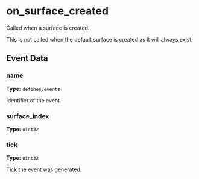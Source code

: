 # on_surface_created

Called when a surface is created.

This is not called when the default surface is created as it will always exist.

## Event Data

### name

**Type:** `defines.events`

Identifier of the event

### surface_index

**Type:** `uint32`

### tick

**Type:** `uint32`

Tick the event was generated.

